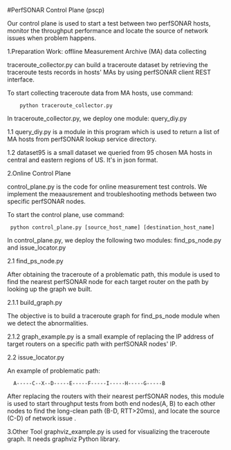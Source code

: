#PerfSONAR Control Plane (pscp)

Our control plane is used to start a test between two perfSONAR hosts, monitor the throughput performance and locate the source of network issues when problem happens.

 1.Preparation Work: offline Measurement Archive (MA) data collecting
 
 traceroute_collector.py can build a traceroute dataset by retrieving the traceroute tests records in hosts' MAs by using perfSONAR client REST interface.
 
 To start collecting traceroute data from MA hosts, use command:
 
        python traceroute_collector.py

 In traceroute_collector.py, we deploy one module: query_diy.py
 
 1.1 query_diy.py is a module in this program which is used to return a list of MA hosts from perfSONAR lookup service directory.
   
 1.2 dataset95 is a small dataset we queried from 95 chosen MA hosts in central and eastern regions of US. It's in json format.

 


 2.Online Control Plane
 
 control_plane.py is the code for online measurement test controls. We implement the meaausrement and troubleshooting methods between two specific perfSONAR nodes.

 To start the control plane, use command:
   
     python control_plane.py [source_host_name] [destination_host_name]
     
In control_plane.py, we deploy the following two modules: find_ps_node.py and issue_locator.py

 2.1 find_ps_node.py 
      
After obtaining the traceroute of a problematic path, this module is used to find the nearest perfSONAR node for each target router on the path by looking up the graph we built.

 2.1.1 build_graph.py 
 
 The objective is to build a traceroute graph for find_ps_node module when we detect the abnormalities.

 2.1.2 graph_example.py is a small example of replacing the IP address of target routers on a specific path with perfSONAR nodes' IP.

 2.2 issue_locator.py 
 
  An example of problematic path:    
  
      A-----C--X--D-----E-----F-----I-----H-----G-----B

After replacing the routers with their nearest perfSONAR nodes, this module is used to start throughput tests from both end nodes(A, B) to each other nodes to find the long-clean path (B-D, RTT>20ms), and locate the source (C-D) of network issue .

  3.Other Tool
    graphviz_example.py is used for visualizing the traceroute graph. It needs graphviz Python library.







